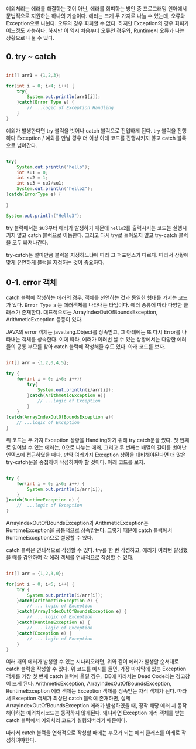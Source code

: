
예외처리는 에러를 해결하는 것이 아닌, 에러를 회피하는 방안 중 프로그래밍 언어에서 문법적으로 지원하는 하나의 기술이다. 에러는 크게 두 가지로 나눌 수 있는데, 오류와 Exception으로 나뉜다. 오류의 경우 회피할 수 없다. 하지만 Exception의 경우 회피가 어느정도 가능하다. 하지만 이 역시 처음부터 오류인 경우와, Runtime시 오류가 나는 상황으로 나눌 수 있다.



## 0. try ~ catch

```java

int[] arr1 = {1,2,3};

for(int i = 0; i<4; i++) {
	try{
		System.out.println(arr1[i]);
	}catch(Error Type e) {
		// ...logic of Exception Handling
	}
}

```

예외가 발생한다면 try 블럭을 벗어나 catch 블럭으로 진입하게 된다. try 블럭을 진행하다 Exception / 예외를 만날 경우 더 이상 아래 코드를 진행시키지 않고 catch 블록으로 넘어간다.

```java

try{
	System.out.println("hello");
	int su1 = 0;
	int su2 = 1;
	int su3 = su2/su1;
	System.out.println("hello2");
}catch(ErrorType e) {
	
}

System.out.println("Hello3");

```

try 블럭에서는 su3부터 에러가 발생하기 때문에 `hello2`를 출력시키는 코드는 실행시키지 않고 catch 블럭으로 이동한다. 그리고 다시 try로 돌아오지 않고 try-catch 블럭을 모두 빠져나간다.

try-catch는 얼마만큼 블럭을 지정하느냐에 따라 그 퍼포먼스가 다르다. 따라서 상황에 맞게 유연하게 블럭을 지정하는 것이 중요하다.


## 0-1. error 객체

catch 블럭에 작성하는 에러의 경우, 객체를 선언하는 것과 동일한 형태를 가지는 코드가 있다. `Error Type a` 는 에러객체를 나타내는 타입이다. 에러 종류에 따라 다양한 클래스가 존재한다. 대표적으로는 ArrayIndexOutOfBoundsException, ArithmeticException 등등이 있다.

JAVA의 error 객체는 java.lang.Object를 상속받고, 그 아래에는 또 다시 Error를 나타내는 객체를 상속한다. 이에 따라, 에러가 여러번 날 수 있는 상황에서는 다양한 에러들의 공통 부모를 찾아 catch 블럭에 작성해줄 수도 있다. 아래 코드를 보자.

```java

int[] arr = {1,2,0,4,5};

try {
	for(int i = 0; i<6; i++){
		try{
			System.out.println(i/arr[i]);
		}catch(ArithmeticException e){
			// ...logic of Exception	
		}
	}
}catch(ArrayIndexOutOfBoundsException e){
	// ...logic of Exception
}

```

위 코드는 두 가지 Exception 상황을 Handling하기 위해 try catch문을 썼다. 첫 번째로 일어날 수 있는 에러는, 0으로 나누는 에러, 그리고 두 번째는 배열의 길이를 벗어난 인덱스에 접근하였을 때다. 만약 여러가지 Exception 상황을 대비해야된다면 더 많은 try-catch문을 중첩하여 작성하여야 할 것이다. 아래 코드를 보자.

```java

try {
	for(int i = 0; i<6; i++) {
		System.out.println(i/arr[i]);
	}
}catch(RuntimeException e) {
	//  ...logic of Exception
}


```

ArrayIndexOutOfBoundsException과 ArithmeticException는 RuntimeException을 공통적으로 상속받는다. 그렇기 때문에 catch 블럭에서 RuntimeException으로 설정할 수 있다. 

catch 블럭은 연쇄적으로 작성할 수 있다. try를 한 번 작성하고, 에러가 여러번 발생했을 때를 감안하여 각 에러 객체를 연쇄적으로 작성할 수 있다.

```java

int[] arr = {1,2,3,0};

for(int i = 0; i<6; i++) {
	try {
		System.out.println(i/arr[i]);
	}catch(ArithmeticException e) {
		// ... logic of Exception
	}catch(ArrayIndexOutOfBoundsException e) {
		// ... logic of Exception
	}catch(RuntimeException e) {
		// ... logic of Exception
	}catch(Exception e) {
		// ... logic of Exception
	}	
}

```

여러 개의 에러가 발생할 수 있는 시나리오라면, 위와 같이 에러가 발생할 순서대로 catch 블럭을 작성할 수 있다. 위 코드를 예시를 들면, 가장 마지막에 있는 Exception 객체를 가장 첫 번째 catch 블럭에 올릴 경우, IDE에 따라서는 Dead Code라는 경고창이 뜨게 된다. ArithmeticException, ArrayIndexOutOfBoundsException, RuntimeException 에러 객체는 Exception 객체를 상속받는 자식 객체가 된다. 따라서 Exception 객체가 최상단 catch 블럭에 존재하면, 실제 ArrayIndexOutOfBoundsException 에러가 발생하였을 때, 정작 해당 에러 시 동작해야하는 예외처리코드는 동작하지 않게된다. 왜냐하면 Exception 에러 객체를 받는 catch 블럭에서 예외처리 코드가 실행되버리기 때문이다.

따라서 catch 블럭을 연쇄적으로 작성할 때에는 부모가 되는 에러 클래스를 아래로 작성하여야한다.